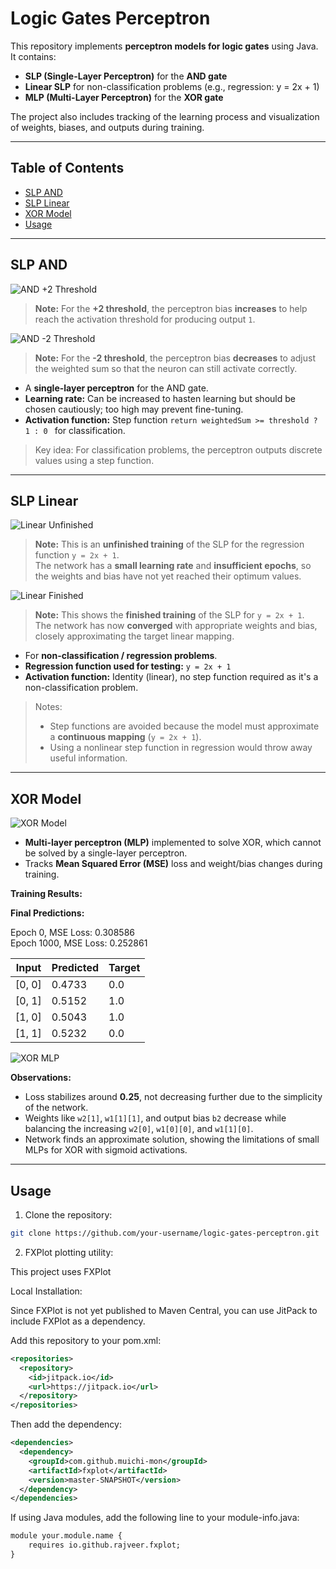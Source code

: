 # Logic Gates Perceptron

This repository implements **perceptron models for logic gates** using Java. It contains:

- **SLP (Single-Layer Perceptron)** for the **AND gate**  
- **Linear SLP** for non-classification problems (e.g., regression: y = 2x + 1)  
- **MLP (Multi-Layer Perceptron)** for the **XOR gate**  

The project also includes tracking of the learning process and visualization of weights, biases, and outputs during training.

---

## Table of Contents

- [SLP AND](#slp-and)
- [SLP Linear](#slp-linear)
- [XOR Model](#xor-model)
- [Usage](#usage)

---

## SLP AND

![AND +2 Threshold](src/main/resources/io/github/rajveer/logicgatesperceptron/andPositive2Thresh.png)

> **Note:** For the **+2 threshold**, the perceptron bias **increases** to help reach the activation threshold for producing output `1`.

![AND -2 Threshold](src/main/resources/io/github/rajveer/logicgatesperceptron/andNegative2Thresh.png)

> **Note:** For the **-2 threshold**, the perceptron bias **decreases** to adjust the weighted sum so that the neuron can still activate correctly.

- A **single-layer perceptron** for the AND gate.  
- **Learning rate:** Can be increased to hasten learning but should be chosen cautiously; too high may prevent fine-tuning.  
- **Activation function:** Step function ```return weightedSum >= threshold ? 1 : 0 ``` for classification.  

> Key idea: For classification problems, the perceptron outputs discrete values using a step function.

---

## SLP Linear

![Linear Unfinished](src/main/resources/io/github/rajveer/logicgatesperceptron/linearUnfinishedTrainSLP.png)

> **Note:** This is an **unfinished training** of the SLP for the regression function `y = 2x + 1`.  
> The network has a **small learning rate** and **insufficient epochs**, so the weights and bias have not yet reached their optimum values.

![Linear Finished](src/main/resources/io/github/rajveer/logicgatesperceptron/linearFinishedTrainSLP.png)

> **Note:** This shows the **finished training** of the SLP for `y = 2x + 1`.  
> The network has now **converged** with appropriate weights and bias, closely approximating the target linear mapping.

- For **non-classification / regression problems**.  
- **Regression function used for testing:** `y = 2x + 1`  
- **Activation function:** Identity (linear), no step function required as it's a non-classification problem.  

> Notes:
> - Step functions are avoided because the model must approximate a **continuous mapping** (`y = 2x + 1`).  
> - Using a nonlinear step function in regression would throw away useful information.

---

## XOR Model

![XOR Model](src/main/resources/io/github/rajveer/logicgatesperceptron/xorModel.png)

- **Multi-layer perceptron (MLP)** implemented to solve XOR, which cannot be solved by a single-layer perceptron.  
- Tracks **Mean Squared Error (MSE)** loss and weight/bias changes during training.

**Training Results:**  

**Final Predictions:**  

Epoch 0, MSE Loss: 0.308586  
Epoch 1000, MSE Loss: 0.252861

| Input      | Predicted | Target |
|-----------|-----------|--------|
| [0, 0]    | 0.4733    | 0.0    |
| [0, 1]    | 0.5152    | 1.0    |
| [1, 0]    | 0.5043    | 1.0    |
| [1, 1]    | 0.5232    | 0.0    |

![XOR MLP](src/main/resources/io/github/rajveer/logicgatesperceptron/xorMLP.png)

**Observations:**  

- Loss stabilizes around **0.25**, not decreasing further due to the simplicity of the network.  
- Weights like `w2[1]`, `w1[1][1]`, and output bias `b2` decrease while balancing the increasing `w2[0]`, `w1[0][0]`, and `w1[1][0]`.  
- Network finds an approximate solution, showing the limitations of small MLPs for XOR with sigmoid activations.

---

## Usage

1. Clone the repository:

```bash
git clone https://github.com/your-username/logic-gates-perceptron.git
```

2. FXPlot plotting utility:

This project uses FXPlot

Local Installation:

Since FXPlot is not yet published to Maven Central, you can use JitPack to include FXPlot as a dependency. 

Add this repository to your pom.xml:
```xml
<repositories>
  <repository>
    <id>jitpack.io</id>
    <url>https://jitpack.io</url>
  </repository>
</repositories>
```

Then add the dependency:
```xml
<dependencies>
  <dependency>
    <groupId>com.github.muichi-mon</groupId>
    <artifactId>fxplot</artifactId>
    <version>master-SNAPSHOT</version>
  </dependency>
</dependencies>
```

If using Java modules, add the following line to your module-info.java:
```xml
module your.module.name {
    requires io.github.rajveer.fxplot;
}
```
